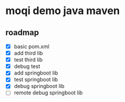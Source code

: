 # moqi demo java maven

## roadmap

* [x] basic pom.xml
* [x] add third lib
* [x] test third lib
* [x] debug test
* [x] add springboot lib
* [x] test springboot lib
* [x] debug springboot lib
* [ ] remote debug springboot lib
